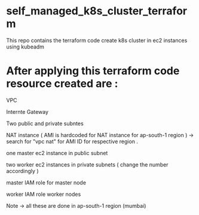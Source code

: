 # self_managed_k8s_cluster_terraform
This repo contains the terraform code create k8s cluster in ec2 instances using kubeadm

# After applying this terraform code resource created are :

VPC

Internte Gateway 

Two public and private subntes

NAT instance ( AMI is hardcoded for NAT instance for ap-south-1 region ) -> search for "vpc nat" for AMI ID for respective region .

one master ec2 instance in public subnet 

two worker ec2 instances in private subnets ( change the number accordingly )

master IAM role for master node 

worker IAM role worker nodes

Note -> all these are done in ap-south-1 region (mumbai)
